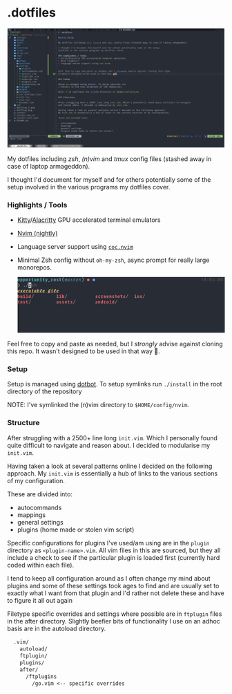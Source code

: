 # .dotfiles

![Neovim Setup](./dotfiles.png "Vim Setup")

My dotfiles including _zsh_, _(n)vim_ and _tmux_ config files (stashed away in case of laptop armageddon).

I thought I'd document for myself and for others potentially some of the setup
involved in the various programs my dotfiles cover.

### Highlights / Tools

- [Kitty](https://sw.kovidgoyal.net/kitty/index.html)/[Alacritty](https://github.com/alacritty/alacritty) GPU accelerated terminal emulators
- [Nvim (nightly)](https://github.com/neovim/neovim)
- Language server support using [`coc.nvim`](https://github.com/neoclide/coc.nvim)

- Minimal Zsh config without `oh-my-zsh`, async prompt for really large monorepos.

  ![Zsh Prompt](./prompt.png)

Feel free to copy and paste as needed, but I _strongly_ advise against cloning this repo.
It wasn't designed to be used in that way 🤷.

### Setup

Setup is managed using [dotbot](https://github.com/anishathalye/dotbot). To setup symlinks run
`./install` in the root directory of the repository

NOTE: I've symlinked the (n)vim directory to `$HOME/config/nvim`.

### Structure

After struggling with a 2500+ line long `init.vim`. Which I personally found quite difficult to navigate
and reason about. I decided to modularise my `init.vim`.

Having taken a look at several patterns online I decided on the following approach.
My `init.vim` is essentially a hub of links to the various sections of my configuration.

These are divided into:

- autocommands
- mappings
- general settings
- plugins (home made or stolen vim script)

Specific configurations for plugins I've used/am using are in the `plugin` directory as `<plugin-name>.vim`.
All vim files in this are sourced, but they all include a check to see if the particular plugin is loaded
first (currently hard coded within each file).

I tend to keep all configuration around as I often change my mind
about plugins and some of these settings took ages to find and are usually set to exactly what I want from that
plugin and I'd rather not delete these and have to figure it all out again

Filetype specific overrides and settings where possible are in `ftplugin` files in the after directory.
Slightly beefier bits of functionality I use on an adhoc basis are in the autoload directory.

```vim
  .vim/
    autoload/
    ftplugin/
    plugins/
    after/
      /ftplugins
        /go.vim <-- specific overrides
```
